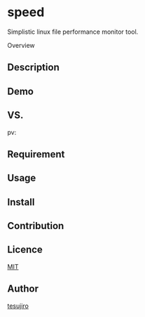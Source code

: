 # speed
Simplistic linux file performance monitor tool.

Overview

## Description

## Demo

## VS. 
pv: 

## Requirement

## Usage

## Install

## Contribution

## Licence

[MIT](https://github.com/tcnksm/tool/blob/master/LICENCE)

## Author

[tesujiro](https://github.com/tesujiro)

